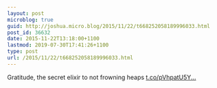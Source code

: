 ```yaml
---
layout: post
microblog: true
guid: http://joshua.micro.blog/2015/11/22/t668252058189996033.html
post_id: 36632
date: 2015-11-22T13:18:00+1100
lastmod: 2019-07-30T17:41:26+1100
type: post
url: /2015/11/22/t668252058189996033.html
---
```

Gratitude, the secret elixir to not frowning heaps [t.co/pVhpatU5Y...](https://t.co/pVhpatU5YX)
